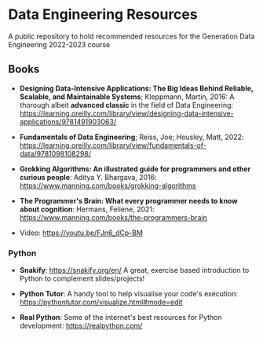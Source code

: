 # Data Engineering Resources
A public repository to hold recommended resources for the Generation Data Engineering 2022-2023 course

## Books

* __Designing Data-Intensive Applications: The Big Ideas Behind Reliable, Scalable, and Maintainable Systems__; Kleppmann, Martin, 2016: A thorough albeit __advanced classic__ in the field of Data Engineering: https://learning.oreilly.com/library/view/designing-data-intensive-applications/9781491903063/

* __Fundamentals of Data Engineering__; Reiss, Joe; Housley, Matt, 2022: https://learning.oreilly.com/library/view/fundamentals-of-data/9781098108298/

* __Grokking Algorithms: An illustrated guide for programmers and other curious people__: Aditya Y. Bhargava, 2016: https://www.manning.com/books/grokking-algorithms

* __The Programmer's Brain: What every programmer needs to know about cognition__: Hermans, Feliene, 2021: https://www.manning.com/books/the-programmers-brain

* Video: https://youtu.be/FJn6_dCp-BM

### Python

* __Snakify__: https://snakify.org/en/ A great, exercise based introduction to Python to complement slides/projects!

* __Python Tutor__: A handy tool to help visualise your code's execution: https://pythontutor.com/visualize.html#mode=edit

* __Real Python__: Some of the internet's best resources for Python development: https://realpython.com/


